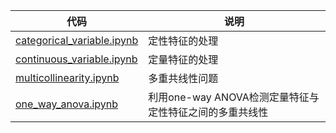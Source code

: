 
|代码|说明|
|---|---|
|[categorical_variable.ipynb](categorical_variable.ipynb)| 定性特征的处理 |
|[continuous_variable.ipynb](continuous_variable.ipynb)| 定量特征的处理 |
|[multicollinearity.ipynb](multicollinearity.ipynb)| 多重共线性问题 |
|[one\_way_anova.ipynb](one_way_anova.ipynb)| 利用one-way ANOVA检测定量特征与定性特征之间的多重共线性 |






